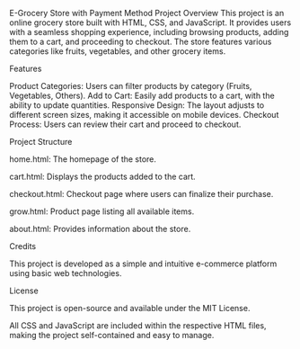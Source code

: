 E-Grocery Store with Payment Method
                                                                   Project Overview
This project is an online grocery store built with HTML, CSS, and JavaScript. It provides users with a seamless shopping experience, including browsing products, adding them to a cart, and proceeding to checkout. The store features various categories like fruits, vegetables, and other grocery items.

Features

Product Categories: Users can filter products by category (Fruits, Vegetables, Others).
Add to Cart: Easily add products to a cart, with the ability to update quantities.
Responsive Design: The layout adjusts to different screen sizes, making it accessible on mobile devices.
Checkout Process: Users can review their cart and proceed to checkout.

Project Structure


home.html: The homepage of the store.


cart.html: Displays the products added to the cart.


checkout.html: Checkout page where users can finalize their purchase.



grow.html: Product page listing all available items.


about.html: Provides information about the store.

Credits


This project is developed as a simple and intuitive e-commerce platform using basic web technologies.



License


This project is open-source and available under the MIT License.



All CSS and JavaScript are included within the respective HTML files, making the project self-contained and easy to manage.
